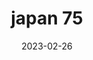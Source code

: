 ---
weight: 75
images: 
- /images/Japan/DSCF9520.jpg
title: japan 75
date: 2023-02-26
tags:
- japan
---